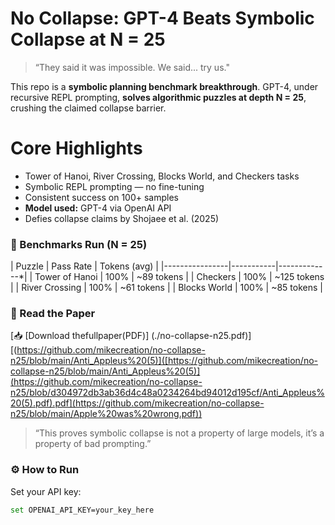 #  No Collapse: GPT-4 Beats Symbolic Collapse at N = 25

> “They said it was impossible. We said... try us."

This repo is a **symbolic planning benchmark breakthrough**. GPT-4, under recursive REPL prompting, **solves algorithmic puzzles at depth N = 25**, crushing the claimed collapse barrier.

#  Core Highlights

-  Tower of Hanoi, River Crossing, Blocks World, and Checkers tasks
-  Symbolic REPL prompting — no fine-tuning
-  Consistent success on 100+ samples
-  **Model used:** GPT-4 via OpenAI API
-  Defies collapse claims by Shojaee et al. (2025)

### 🧪 Benchmarks Run (N = 25)

| Puzzle         | Pass Rate | Tokens (avg) |
|----------------|-----------|-------------*|
| Tower of Hanoi | 100%      | ~89 tokens   |
| Checkers       | 100%      | ~125 tokens  |
| River Crossing | 100%      | ~61 tokens   |
| Blocks World   | 100%      | ~85 tokens   |

### 📄 Read the Paper

[📥 [Download thefullpaper(PDF)] (./no-collapse-n25.pdf)][(https://github.com/mikecreation/no-collapse-n25/blob/main/Anti_Appleus%20(5)]([https://github.com/mikecreation/no-collapse-n25/blob/main/Anti_Appleus%20(5)](https://github.com/mikecreation/no-collapse-n25/blob/d304972db3ab36d4c48a0234264bd94012d195cf/Anti_Appleus%20(5).pdf).pdf](https://github.com/mikecreation/no-collapse-n25/blob/main/Apple%20was%20wrong.pdf))

> “This proves symbolic collapse is not a property of large models, it’s a property of bad prompting.”

### ⚙️ How to Run

Set your API key:

```bash
set OPENAI_API_KEY=your_key_here
